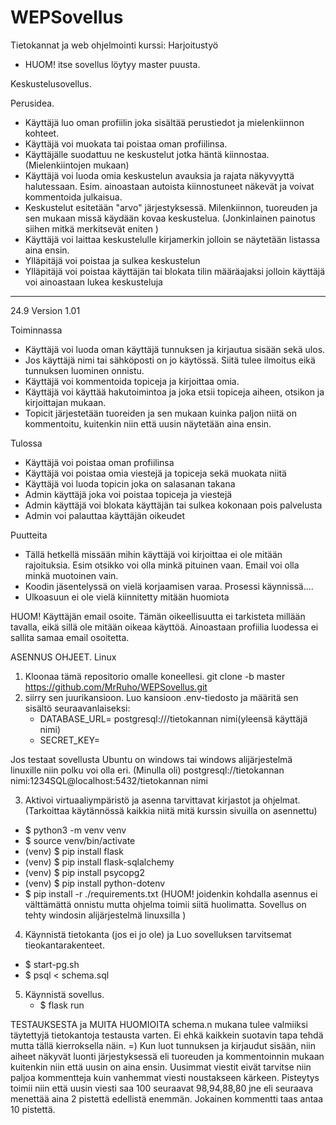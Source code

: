 # WEPSovellus
Tietokannat ja web ohjelmointi kurssi: Harjoitustyö

- HUOM! itse sovellus löytyy master puusta.

Keskustelusovellus.

Perusidea.
- Käyttäjä luo oman profiilin joka sisältää perustiedot ja mielenkiinnon kohteet.
- Käyttäjä voi muokata tai poistaa oman profiilinsa.
- Käyttäjälle suodattuu ne keskustelut jotka häntä kiinnostaa. (Mielenkiintojen mukaan)
- Käyttäjä voi luoda omia keskustelun avauksia ja rajata näkyvyyttä halutessaan. Esim. ainoastaan autoista kiinnostuneet näkevät ja voivat kommentoida julkaisua.
- Keskustelut esitetään "arvo" järjestyksessä. Milenkiinnon, tuoreuden ja sen mukaan missä käydään kovaa keskustelua. (Jonkinlainen painotus siihen mitkä merkitsevät eniten )
- Käyttäjä voi laittaa keskustelulle kirjamerkin jolloin se näytetään listassa aina ensin.
- Ylläpitäjä voi poistaa ja sulkea keskustelun
- Ylläpitäjä voi poistaa käyttäjän tai blokata tilin määräajaksi jolloin käyttäjä voi ainoastaan lukea keskusteluja

- -----------------------------------------
24.9
Version 1.01

Toiminnassa
- Käyttäjä voi luoda oman käyttäjä tunnuksen ja kirjautua sisään sekä ulos.
- Jos käyttäjä nimi tai sähköposti on jo käytössä. Siitä tulee ilmoitus eikä tunnuksen luominen onnistu.
- Käyttäjä voi kommentoida topiceja ja kirjoittaa omia.
- Käyttäjä voi käyttää hakutoimintoa ja joka etsii topiceja aiheen, otsikon ja kirjoittajan mukaan.
- Topicit järjestetään tuoreiden ja sen mukaan kuinka paljon niitä on kommentoitu, kuitenkin niin että uusin näytetään aina ensin.

Tulossa
- Käyttäjä voi poistaa oman profiilinsa
- Käyttäjä voi poistaa omia viestejä ja topiceja sekä muokata niitä
- Käyttäjä voi luoda topicin joka on salasanan takana
- Admin käyttäjä joka voi poistaa topiceja ja viestejä
- Admin käyttäjä voi blokata käyttäjän tai sulkea kokonaan pois palvelusta
- Admin voi palauttaa käyttäjän oikeudet

 Puutteita
 - Tällä hetkellä missään mihin käyttäjä voi kirjoittaa ei ole mitään rajoituksia. Esim otsikko voi olla minkä pituinen vaan. Email voi olla minkä muotoinen vain. 
 - Koodin jäsentelyssä on vielä korjaamisen varaa. Prosessi käynnissä....
 - Ulkoasuun ei ole vielä kiinnitetty mitään huomiota

HUOM!
   Käyttäjän email osoite. Tämän oikeellisuutta ei tarkisteta millään tavalla, eikä sillä ole mitään oikeaa käyttöä. Ainoastaan profiilia luodessa ei sallita samaa email osoitetta.

ASENNUS OHJEET. Linux
1. Kloonaa tämä repositorio omalle koneellesi.
   git clone -b master https://github.com/MrRuho/WEPSovellus.git
2. siirry sen juurikansioon. Luo kansioon .env-tiedosto ja määritä sen sisältö seuraavanlaiseksi:
   - DATABASE_URL= postgresql:///tietokannan nimi(yleensä käyttäjä nimi)
   - SECRET_KEY=<salainen-avain>

Jos testaat sovellusta Ubuntu on windows tai windows alijärjestelmä linuxille niin polku voi olla eri. (Minulla oli) postgresql://tietokannan nimi:1234SQL@localhost:5432/tietokannan nimi
   
3. Aktivoi virtuaaliympäristö ja asenna tarvittavat kirjastot ja ohjelmat. (Tarkoittaa käytännössä kaikkia niitä mitä kurssin sivuilla on asennettu)
  - $ python3 -m venv venv
  - $ source venv/bin/activate
  - (venv) $ pip install flask
  - (venv) $ pip install flask-sqlalchemy
  - (venv) $ pip install psycopg2
  - (venv) $ pip install python-dotenv
  - $ pip install -r ./requirements.txt (HUOM! joidenkin kohdalla asennus ei välttämättä onnistu mutta ohjelma toimii siitä huolimatta. Sovellus on tehty windosin alijärjestelmä linuxsilla )

4. Käynnistä tietokanta (jos ei jo ole) ja Luo sovelluksen tarvitsemat tieokantarakenteet.
  - $ start-pg.sh 
  - $ psql < schema.sql

5. Käynnistä sovellus.
   - $ flask run
     
TESTAUKSESTA ja MUITA HUOMIOITA
schema.n mukana tulee valmiiksi täytettyjä tietokantoja testausta varten. Ei ehkä kaikkein suotavin tapa tehdä mutta tällä kierroksella näin. =)
Kun luot tunnuksen ja kirjaudut sisään, niin aiheet näkyvät luonti järjestyksessä eli tuoreuden ja kommentoinnin mukaan kuitenkin niin että uusin on aina ensin. Uusimmat viestit eivät tarvitse niin paljoa kommentteja kuin vanhemmat viesti noustakseen kärkeen. Pisteytys toimii niin että uusin viesti saa 100 seuraavat 98,94,88,80 jne eli seuraava menettää aina 2 pistettä edellistä enemmän. Jokainen kommentti taas antaa 10 pistettä. 
